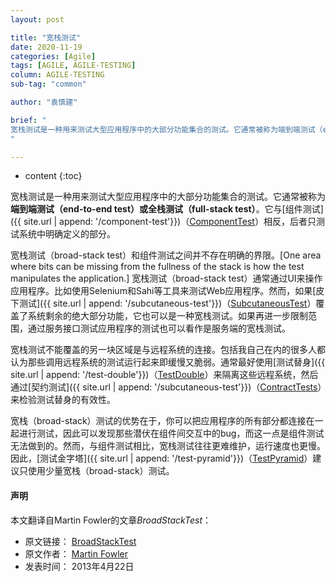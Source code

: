 ```yaml
---
layout: post

title: "宽栈测试"
date: 2020-11-19
categories: [Agile]
tags: [AGILE, AGILE-TESTING]
column: AGILE-TESTING
sub-tag: "common"

author: "袁慎建"

brief: "
宽栈测试是一种用来测试大型应用程序中的大部分功能集合的测试。它通常被称为端到端测试（end-to-end test）或全栈测试（full-stack test）。它与组件测试相反，后者只测试系统中明确定义的部分。
"

---
```


* content
{:toc}


宽栈测试是一种用来测试大型应用程序中的大部分功能集合的测试。它通常被称为**端到端测试（end-to-end test）**或**全栈测试（full-stack test）**。它与[组件测试]({{ site.url | append: '/component-test'}})（[ComponentTest](https://martinfowler.com/bliki/ComponentTest.html)）相反，后者只测试系统中明确定义的部分。


宽栈测试（broad-stack test）和组件测试之间并不存在明确的界限。[One area where bits can be missing from the fullness of the stack is how the test manipulates the application.] 宽栈测试（broad-stack test）通常通过UI来操作应用程序。比如使用Selenium和Sahi等工具来测试Web应用程序。然而，如果[皮下测试]({{ site.url | append: '/subcutaneous-test'}})（[SubcutaneousTest](https://martinfowler.com/bliki/SubcutaneousTest.html)）覆盖了系统剩余的绝大部分功能，它也可以是一种宽栈测试。如果再进一步限制范围，通过服务接口测试应用程序的测试也可以看作是服务端的宽栈测试。


宽栈测试不能覆盖的另一块区域是与远程系统的连接。包括我自己在内的很多人都认为那些调用远程系统的测试运行起来即缓慢又脆弱。通常最好使用[测试替身]({{ site.url | append: '/test-double'}})（[TestDouble](https://martinfowler.com/bliki/TestDouble.html)）来隔离这些远程系统，然后通过[契约测试]({{ site.url | append: '/subcutaneous-test'}})（[ContractTests](https://martinfowler.com/bliki/ContractTest.html)）来检验测试替身的有效性。

宽栈（broad-stack）测试的优势在于，你可以把应用程序的所有部分都连接在一起进行测试，因此可以发现那些潜伏在组件间交互中的bug，而这一点是组件测试无法做到的。然而，与组件测试相比，宽栈测试往往更难维护，运行速度也更慢。因此，[测试金字塔]({{ site.url | append: '/test-pyramid'}})（[TestPyramid](https://martinfowler.com/bliki/TestPyramid.html)）建议只使用少量宽栈（broad-stack）测试。


#### 声明
本文翻译自Martin Fowler的文章*BroadStackTest*：
- 原文链接： [BroadStackTest](https://martinfowler.com/bliki/BroadStackTest.html)
- 原文作者： [Martin Fowler](https://martinfowler.com/)
- 发表时间： 2013年4月22日

